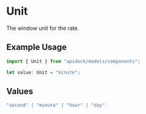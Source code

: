 # Unit

The window unit for the rate.

## Example Usage

```typescript
import { Unit } from "apideck/models/components";

let value: Unit = "minute";
```

## Values

```typescript
"second" | "minute" | "hour" | "day"
```